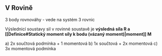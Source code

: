 ## V Rovině
3 body rovnováhy - vede na systém 3 rovnic

Výslednicí soustavy sil v rovinné soustavě je **výsledná síla R a [[Definice#Statický moment síly k bodu (vázaný moment)|moment]] M**

a) 2x součtová podmínka + 1 momentová
b) 1x součtová + 2x momentová
c) 3x momentová podmínka
